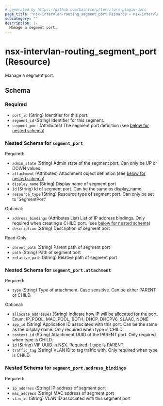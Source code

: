 ```yaml
---
# generated by https://github.com/hashicorp/terraform-plugin-docs
page_title: "nsx-intervlan-routing_segment_port Resource - nsx-intervlan-routing"
subcategory: ""
description: |-
  Manage a segment port.
---
```


# nsx-intervlan-routing_segment_port (Resource)

Manage a segment port.



<!-- schema generated by tfplugindocs -->
## Schema

### Required

- `port_id` (String) Identifier for this port.
- `segment_id` (String) Identifier for this segment.
- `segment_port` (Attributes) The segment port definition (see [below for nested schema](#nestedatt--segment_port))

<a id="nestedatt--segment_port"></a>
### Nested Schema for `segment_port`

Required:

- `admin_state` (String) Admin state of the segment port. Can only be UP or DOWN values.
- `attachment` (Attributes) Attachment object definition (see [below for nested schema](#nestedatt--segment_port--attachment))
- `display_name` (String) Display name of segment port
- `id` (String) Id of segment port. Can be the same as display_name.
- `resource_type` (String) Resource type of segment port. Can only be set to 'SegmentPort'

Optional:

- `address_bindings` (Attributes List) List of IP address bindings. Only required when creating a CHILD port. (see [below for nested schema](#nestedatt--segment_port--address_bindings))
- `description` (String) Description of segment port

Read-Only:

- `parent_path` (String) Parent path of segment port
- `path` (String) Path of segment port
- `relative_path` (String) Relative path of segment port

<a id="nestedatt--segment_port--attachment"></a>
### Nested Schema for `segment_port.attachment`

Required:

- `type` (String) Type of attachment. Case sensitive. Can be either PARENT or CHILD.

Optional:

- `allocate_addresses` (String) Indicate how IP will be allocated for the port. Enum: IP_POOL, MAC_POOL, BOTH, DHCP, DHCPV6, SLAAC, NONE
- `app_id` (String) Application ID associated with this port. Can be the same as the display name. Only required when type is CHILD.
- `context_id` (String) Attachment UUID of the PARENT port. Only required when type is CHILD.
- `id` (String) VIF UUID in NSX. Required if type is PARENT.
- `traffic_tag` (String) VLAN ID to tag traffic with. Only required when type is CHILD.


<a id="nestedatt--segment_port--address_bindings"></a>
### Nested Schema for `segment_port.address_bindings`

Required:

- `ip_address` (String) IP address of segment port
- `mac_address` (String) MAC address of segment port
- `vlan_id` (String) VLAN ID associated with this segment port
